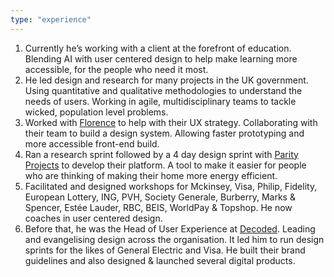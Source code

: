 ```yaml
---
type: "experience"
---
```

1. Currently he’s working with a client at the forefront of education. Blending AI with user centered design to help make learning more accessible, for the people who need it most.
1. He led design and research for many projects in the UK government. Using quantitative and qualitative methodologies to understand the needs of users. Working in agile, multidisciplinary teams to tackle wicked, population level problems.
1. Worked with [Florence](https://florence.co.uk) to help with their UX strategy. Collaborating with their team to build a design system. Allowing faster prototyping and more accessible front-end build.
1. Ran a research sprint followed by a 4 day design sprint with [Parity Projects](https://parityprojects.com) to develop their platform. A tool to make it easier for people who are thinking of making their home more energy efficient.
1. Facilitated and designed workshops for Mckinsey, Visa, Philip, Fidelity, European Lottery, ING, PVH, Society Generale, Burberry, Marks & Spencer, Estée Lauder, RBC, BEIS, WorldPay & Topshop. He now coaches in user centered design.
1. Before that, he was the Head of User Experience at [Decoded](https://decoded.com). Leading and evangelising design across the organisation. It led him to run design sprints for the likes of General Electric and Visa. He built their brand guidelines and also designed & launched several digital products.
